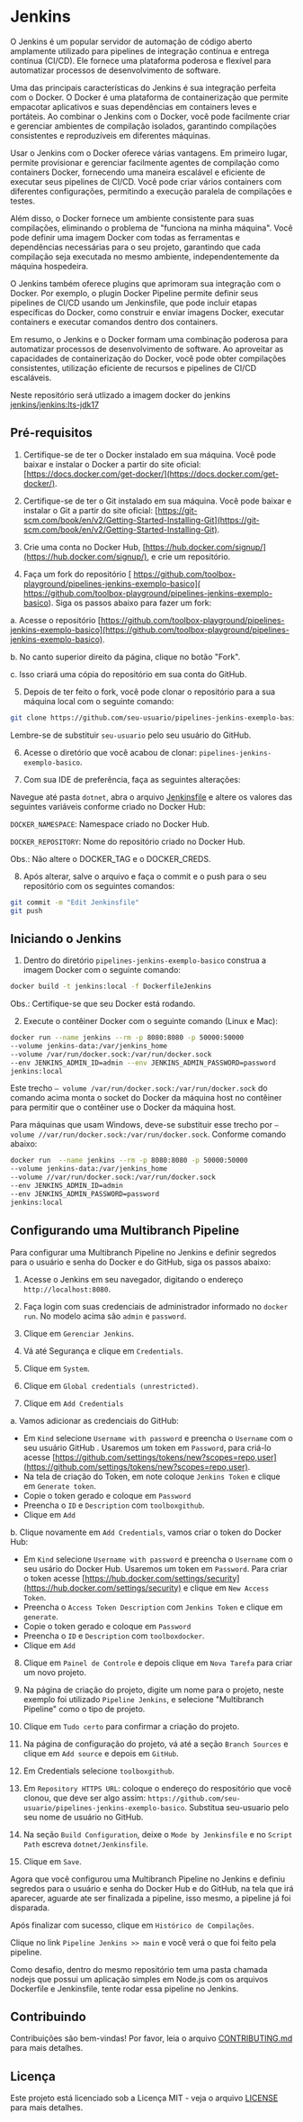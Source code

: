 # Jenkins

O Jenkins é um popular servidor de automação de código aberto amplamente utilizado para pipelines de integração contínua e entrega contínua (CI/CD). Ele fornece uma plataforma poderosa e flexível para automatizar processos de desenvolvimento de software.

Uma das principais características do Jenkins é sua integração perfeita com o Docker. O Docker é uma plataforma de containerização que permite empacotar aplicativos e suas dependências em containers leves e portáteis. Ao combinar o Jenkins com o Docker, você pode facilmente criar e gerenciar ambientes de compilação isolados, garantindo compilações consistentes e reproduzíveis em diferentes máquinas.

Usar o Jenkins com o Docker oferece várias vantagens. Em primeiro lugar, permite provisionar e gerenciar facilmente agentes de compilação como containers Docker, fornecendo uma maneira escalável e eficiente de executar seus pipelines de CI/CD. Você pode criar vários containers com diferentes configurações, permitindo a execução paralela de compilações e testes.

Além disso, o Docker fornece um ambiente consistente para suas compilações, eliminando o problema de "funciona na minha máquina". Você pode definir uma imagem Docker com todas as ferramentas e dependências necessárias para o seu projeto, garantindo que cada compilação seja executada no mesmo ambiente, independentemente da máquina hospedeira.

O Jenkins também oferece plugins que aprimoram sua integração com o Docker. Por exemplo, o plugin Docker Pipeline permite definir seus pipelines de CI/CD usando um Jenkinsfile, que pode incluir etapas específicas do Docker, como construir e enviar imagens Docker, executar containers e executar comandos dentro dos containers.

Em resumo, o Jenkins e o Docker formam uma combinação poderosa para automatizar processos de desenvolvimento de software. Ao aproveitar as capacidades de containerização do Docker, você pode obter compilações consistentes, utilização eficiente de recursos e pipelines de CI/CD escaláveis.

Neste repositório será utlizado a imagem docker do jenkins [jenkins/jenkins:lts-jdk17](https://hub.docker.com/r/jenkins/jenkins/)

## Pré-requisitos

1. Certifique-se de ter o Docker instalado em sua máquina. Você pode baixar e instalar o Docker a partir do site oficial: [https://docs.docker.com/get-docker/](https://docs.docker.com/get-docker/).

2. Certifique-se de ter o Git instalado em sua máquina. Você pode baixar e instalar o Git a partir do site oficial: [https://git-scm.com/book/en/v2/Getting-Started-Installing-Git](https://git-scm.com/book/en/v2/Getting-Started-Installing-Git).

3. Crie uma conta no Docker Hub, [https://hub.docker.com/signup/](https://hub.docker.com/signup/), e crie um repositório.


4. Faça um fork do repositório [ https://github.com/toolbox-playground/pipelines-jenkins-exemplo-basico]( https://github.com/toolbox-playground/pipelines-jenkins-exemplo-basico). Siga os passos abaixo para fazer um fork:

a. Acesse o repositório [https://github.com/toolbox-playground/pipelines-jenkins-exemplo-basico](https://github.com/toolbox-playground/pipelines-jenkins-exemplo-basico).

b. No canto superior direito da página, clique no botão "Fork".

c. Isso criará uma cópia do repositório em sua conta do GitHub.

5. Depois de ter feito o fork, você pode clonar o repositório para a sua máquina local com o seguinte comando:

```bash
git clone https://github.com/seu-usuario/pipelines-jenkins-exemplo-basico
```
Lembre-se de substituir `seu-usuario` pelo seu usuário do GitHub.

6. Acesse o diretório que você acabou de clonar: `pipelines-jenkins-exemplo-basico`.

7. Com sua IDE de preferência, faça as seguintes alterações:

Navegue até pasta `dotnet`, abra o arquivo [Jenkinsfile](./dotnet/Jenkinsfile) e altere os valores das seguintes variáveis conforme criado no Docker Hub:

`DOCKER_NAMESPACE`: Namespace criado no Docker Hub.

`DOCKER_REPOSITORY`: Nome do repositório criado no Docker Hub.

Obs.: Não altere o DOCKER_TAG e o DOCKER_CREDS.

8. Após alterar, salve o arquivo e faça o commit e o push para o seu repositório com os seguintes comandos:

```bash
git commit -m "Edit Jenkinsfile"
git push
```
## Iniciando o Jenkins

1. Dentro do diretório `pipelines-jenkins-exemplo-basico` construa a imagem Docker com o seguinte comando:

```bash
docker build -t jenkins:local -f DockerfileJenkins
```
Obs.: Certifique-se que seu Docker está rodando.

2. Execute o contêiner Docker com o seguinte comando (Linux e Mac):
```bash
docker run --name jenkins --rm -p 8080:8080 -p 50000:50000 
--volume jenkins-data:/var/jenkins_home 
--volume /var/run/docker.sock:/var/run/docker.sock 
--env JENKINS_ADMIN_ID=admin --env JENKINS_ADMIN_PASSWORD=password 
jenkins:local
```

Este trecho `— volume /var/run/docker.sock:/var/run/docker.sock` do comando acima monta o socket do Docker da máquina host no contêiner para permitir que o contêiner use o Docker da máquina host.

Para máquinas que usam Windows, deve-se substituir esse trecho por `— volume //var/run/docker.sock:/var/run/docker.sock`. Conforme comando abaixo:

```bash
docker run  --name jenkins --rm -p 8080:8080 -p 50000:50000 
--volume jenkins-data:/var/jenkins_home 
--volume //var/run/docker.sock:/var/run/docker.sock 
--env JENKINS_ADMIN_ID=admin 
--env JENKINS_ADMIN_PASSWORD=password
jenkins:local
```

## Configurando uma Multibranch Pipeline

Para configurar uma Multibranch Pipeline no Jenkins e definir segredos para o usuário e senha do Docker e do GitHub, siga os passos abaixo:

1. Acesse o Jenkins em seu navegador, digitando o endereço `http://localhost:8080`.

2. Faça login com suas credenciais de administrador informado no `docker run`. No modelo acima são `admin` e `password`.

3. Clique em `Gerenciar Jenkins`.

4. Vá até Segurança e clique em `Credentials`.

5. Clique em `System`.

6. Clique em `Global credentials (unrestricted)`.

7. Clique em `Add Credentials`

a. Vamos adicionar as credenciais do GitHub:
- Em `Kind` selecione `Username with password` e preencha o `Username` com o seu usuário GitHub . Usaremos um token em `Password`, para criá-lo acesse [https://github.com/settings/tokens/new?scopes=repo,user](https://github.com/settings/tokens/new?scopes=repo,user).
- Na tela de criação do Token, em note coloque `Jenkins Token` e clique em `Generate token`.
- Copie o token gerado e coloque em `Password`
- Preencha o `ID` e `Description` com `toolboxgithub`.
- Clique em `Add`

b. Clique novamente em `Add Credentials`, vamos criar o token do Docker Hub:
- Em `Kind` selecione `Username with password` e preencha o `Username` com o seu usário do Docker Hub. Usaremos um token em `Password`. Para criar o token acesse [https://hub.docker.com/settings/security](https://hub.docker.com/settings/security) e clique em `New Access Token`.
- Preencha o `Access Token Description` com `Jenkins Token` e clique em `generate`.
- Copie o token gerado e coloque em `Password`
- Preencha o `ID` e `Description` com `toolboxdocker`.
- Clique em `Add`

8. Clique em `Painel de Controle` e depois clique em `Nova Tarefa` para criar um novo projeto.

9. Na página de criação do projeto, digite um nome para o projeto, neste exemplo foi utilizado `Pipeline Jenkins`, e selecione "Multibranch Pipeline" como o tipo de projeto.

10. Clique em `Tudo certo` para confirmar a criação do projeto.

11. Na página de configuração do projeto, vá até a seção `Branch Sources` e clique em `Add source` e depois em `GitHub`.

12. Em Credentials selecione `toolboxgithub`.

13. Em `Repository HTTPS URL`: coloque o endereço do respositório que você clonou, que deve ser algo assim: `https://github.com/seu-usuario/pipelines-jenkins-exemplo-basico`. Substitua seu-usuario pelo seu nome de usuário no GitHub.

14. Na seção `Build Configuration`, deixe o `Mode by Jenkinsfile` e no `Script Path` escreva `dotnet/Jenkinsfile`.

15. Clique em `Save`.

Agora que você configurou uma Multibranch Pipeline no Jenkins e definiu segredos para o usuário e senha do Docker Hub e do GitHub, na tela que irá aparecer, aguarde ate ser finalizada a pipeline, isso mesmo, a pipeline já foi disparada.

Após finalizar com sucesso, clique em `Histórico de Compilações`.

Clique no link `Pipeline Jenkins >> main` e você verá o que foi feito pela pipeline.

Como desafio, dentro do mesmo repositório tem uma pasta chamada nodejs que possui um aplicação simples em Node.js com os arquivos Dockerfile e Jenkinsfile, tente rodar essa pipeline no Jenkins.

## Contribuindo

Contribuições são bem-vindas! Por favor, leia o arquivo [CONTRIBUTING.md](CONTRIBUTING.md) para mais detalhes.

## Licença

Este projeto está licenciado sob a Licença MIT - veja o arquivo [LICENSE](LICENSE) para mais detalhes.